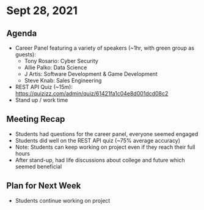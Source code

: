 # Sept 28, 2021
## Agenda
- Career Panel featuring a variety of speakers (~1hr, with green group as guests):
  - Tony Rosario: Cyber Security
  - Allie Palko: Data Science
  - J Artis: Software Development & Game Development
  - Steve Knab: Sales Engineering
- REST API Quiz (~15m): https://quizizz.com/admin/quiz/61421fa1c04e8d001dcd08c2
- Stand up / work time

## Meeting Recap
- Students had questions for the career panel, everyone seemed engaged
- Students did well on the REST API quiz (~75% average accuracy)
- Note: Students can keep working on project even if they reach their full hours
- After stand-up, had life discussions about college and future which seemed beneficial

## Plan for Next Week
- Students continue working on project